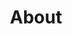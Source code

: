 ---
title: About
layout: about

about_me: |
  Update: I currently joined Professor [Yankai Cao's group](https://optimal.chbe.ubc.ca) as a Postdoctoral Researcher in [Department of Chemical and Biological Engineering](https://www.chbe.ubc.ca), University of British Columbia.

  I obtained my M.S. and Ph.D. degree in [Computer Science](http://www.cs.umb.edu) from University of Massachusetts, Boston in 2016 and 2019, respectively, under the supervision of [Dan A. Simovici](https://www.cs.umb.edu/~dsim/). Prior to that, I received my M.Eng. (Master of Engineering) degree in Systems Engineering (Power System track) from Cornell University in 2013, and I also earned my B.S. degree in Electrical and Computer Engineering from Shanghai Jiao Tong University in 2012.
  
  My research interests lie in the theory of clustering, clusterability, and information theory-based machine learning. I also have interests in applying machine learning techniques in renewable energy and power system analysis.
  
  As a machine learning researcher, I enjoy applying new technologies to solve real-life problems. Here are some projects that I created for the convenience of myself and my family. I also enjoy traveling and astrophotography during my sparse time.

about_me_img: "/imgs/bio-kaixun.jpeg"
about_me_img_caption: |
  White Rock, BC (Spring 2021)

---